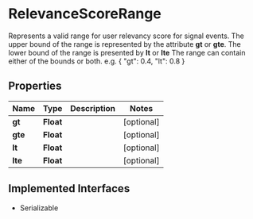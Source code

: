 

# RelevanceScoreRange

Represents a valid range for user relevancy score for signal events. The upper bound of the range is represented by the attribute **gt** or **gte**. The lower bound of the range is presented by **lt** or **lte** The range can contain either of the bounds or both. e.g. { \"gt\": 0.4, \"lt\": 0.8 } 

## Properties

Name | Type | Description | Notes
------------ | ------------- | ------------- | -------------
**gt** | **Float** |  |  [optional]
**gte** | **Float** |  |  [optional]
**lt** | **Float** |  |  [optional]
**lte** | **Float** |  |  [optional]


## Implemented Interfaces

* Serializable


